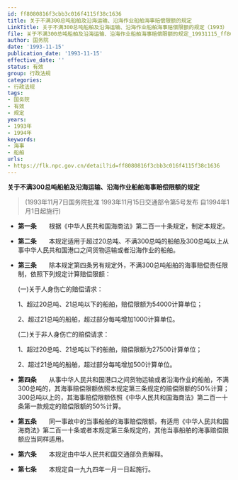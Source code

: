 ```yaml
---
id: ff8080816f3cbb3c016f4115f38c1636
title: 关于不满300总吨船舶及沿海运输、沿海作业船舶海事赔偿限额的规定
LinkTitle: 关于不满300总吨船舶及沿海运输、沿海作业船舶海事赔偿限额的规定（1993）
file: 关于不满300总吨船舶及沿海运输、沿海作业船舶海事赔偿限额的规定_19931115_ff8080816f3cbb3c016f4115f38c1636.docx
author: 国务院
date: '1993-11-15'
publication_date: '1993-11-15'
effective_date: ''
status: 有效
group: 行政法规
categories:
- 行政法规
tags:
- 国务院
- 有效
- 规定
years:
- 1993年
- 1994年
keywords:
- 海事
- 船舶
urls:
- https://flk.npc.gov.cn/detail?id=ff8080816f3cbb3c016f4115f38c1636
---
```


**关于不满300总吨船舶及沿海运输、沿海作业船舶海事赔偿限额的规定**

> (1993年11月7日国务院批准 1993年11月15日交通部令第5号发布 自1994年1月1日起施行)

- **第一条**　　根据《中华人民共和国海商法》第二百一十条规定，制定本规定。

- **第二条**　　本规定适用于超过20总吨、不满300总吨的船舶及300总吨以上从事中华人民共和国港口之间货物运输或者沿海作业的船舶。

- **第三条**　　除本规定第四条另有规定外，不满300总吨船舶的海事赔偿责任限制，依照下列规定计算赔偿限额：

  (一)关于人身伤亡的赔偿请求：

  1、超过20总吨、21总吨以下的船舶，赔偿限额为54000计算单位；

  2、超过21总吨的船舶，超过部分每吨增加1000计算单位。

  (二)关于非人身伤亡的赔偿请求：

  1、超过20总吨、21总吨以下的船舶，赔偿限额为27500计算单位；

  2、超过21总吨的船舶，超过部分每吨增加500计算单位。

- **第四条**　　从事中华人民共和国港口之间货物运输或者沿海作业的船舶，不满300总吨的，其海事赔偿限额依照本规定第三条规定的赔偿限额的50%计算；300总吨以上的，其海事赔偿限额依照《中华人民共和国海商法》第二百一十条第一款规定的赔偿限额的50%计算。

- **第五条**　　同一事故中的当事船舶的海事赔偿限额，有适用《中华人民共和国海商法》第二百一十条或者本规定第三条规定的，其他当事船舶的海事赔偿限额应当同样适用。

- **第六条**　　本规定由中华人民共和国交通部负责解释。

- **第七条**　　本规定自一九九四年一月一日起施行。
